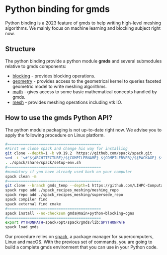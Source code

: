 # Python binding for gmds

Python binding is a 2023 feature of gmds to help writing high-level meshing algorithms. We mainly focus
on machine learning and blocking subject right now.

## Structure
The python binding provide a python module **gmds** and several submodules relative to gmds components:

- [blocking](https://github.com/LIHPC-Computational-Geometry/gmds/tree/main/pygmds/src/binding_blocking.cpp) - provides blocking operations.
- [geometry](https://github.com/LIHPC-Computational-Geometry/gmds/tree/main/pygmds/src/binding_geometry.cpp) - provides access to the geometrical kernel to queries faceted geometric model to write meshing algorithms.
- [math](https://github.com/LIHPC-Computational-Geometry/gmds/tree/main/pygmds/src/binding_math.cpp) - gives access to some basic mathematical concepts handled by gmds.
- [mesh](https://github.com/LIHPC-Computational-Geometry/gmds/tree/main/pygmds/src/binding_mesh.cpp) - provides meshing operations including vtk IO.

## How to use the gmds Python API?

The python module packaging is not up-to-date right now. We advise you to apply the following
procedure on Linux platform.

```bash
#==========================================
#First we clone spack and change his way for installing
git clone --depth=1 -b v0.19.2  https://github.com/spack/spack.git
sed -i 's#"${ARCHITECTURE}/${COMPILERNAME}-${COMPILERVER}/${PACKAGE}-${VERSION}-${HASH}"#"${PACKAGE}"#g' spack/etc/spack/defaults/config.yaml
. ./spack/share/spack/setup-env.sh
#==========================================
#mandatory if you have already used back on your computer
spack clean -m
#==========================================
git clone --branch gmds_temp --depth=1 https://github.com/LIHPC-Computational-Geometry/spack_recipes_meshing.git
spack repo add ./spack_recipes_meshing/meshing_repo
spack repo add ./spack_recipes_meshing/supersede_repo
spack compiler find
spack external find cmake
#==========================================
spack install --no-checksum gmds@main+python+blocking~cgns
#==========================================
export PYTHONPATH=spack/opt/spack/gmds/lib:$PYTHONPATH
spack load gmds
```

Our procedure relies on [spack](https://spack.io/), a package manager for supercomputers, Linux and macOS. With the previous
set of commands, you are going to build a complete gmds environment that you can use in your Python code.
